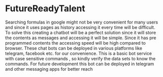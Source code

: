 # FutureReadyTalent
Searching formulas in google might not be very convenient for many users and since it uses pages as history accessing it every time will be difficult. 
To solve this creating a chatbot will be a perfect solution since it will store the contents as messages and accessing it will be simple. Since it has pre programmed contents the accessing speed will be high compared to browser. These chat bots can be deployed in various platforms like telegram, facebook etc. for our convenience.
This is a basic bot service with case sensitive commands , so kindly verify the data sets to know the commands.
For future development this bot can be deployed in telegram and other messaging apps for better reach
